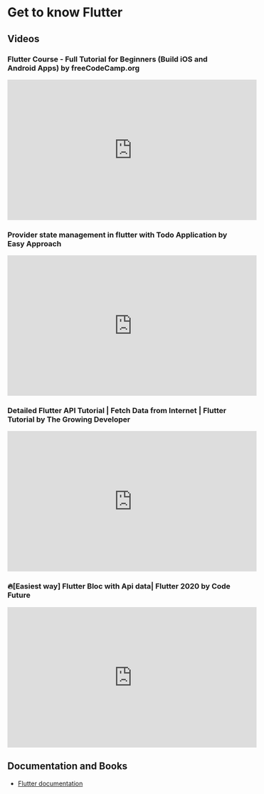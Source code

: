 # Get to know Flutter

## Videos

### Flutter Course - Full Tutorial for Beginners (Build iOS and Android Apps) by freeCodeCamp.org 

<iframe width="560" height="315" src="https://www.youtube.com/embed/pTJJsmejUOQ" frameborder="0" allow="accelerometer; autoplay; clipboard-write; encrypted-media; gyroscope; picture-in-picture" allowfullscreen></iframe>

### Provider state management in flutter with Todo Application by Easy Approach

<iframe width="560" height="315" src="https://www.youtube.com/embed/Md_zBZgVyJo" frameborder="0" allow="accelerometer; autoplay; clipboard-write; encrypted-media; gyroscope; picture-in-picture" allowfullscreen></iframe>

### Detailed Flutter API Tutorial | Fetch Data from Internet | Flutter Tutorial by The Growing Developer

<iframe width="560" height="315" src="https://www.youtube.com/embed/MEqUx3_KrFo" frameborder="0" allow="accelerometer; autoplay; clipboard-write; encrypted-media; gyroscope; picture-in-picture" allowfullscreen></iframe>

### 🔥[Easiest way] Flutter Bloc with Api data| Flutter 2020 by Code Future

<iframe width="560" height="315" src="https://www.youtube.com/embed/rn1SQbK5E_w" frameborder="0" allow="accelerometer; autoplay; clipboard-write; encrypted-media; gyroscope; picture-in-picture" allowfullscreen></iframe>


## Documentation and Books

* [Flutter documentation](https://flutter.dev/docs)

